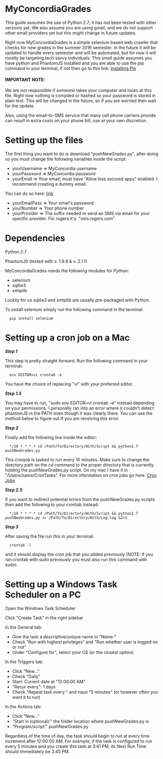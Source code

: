 MyConcordiaGrades
=================

This guide assumes the use of Python 2.7; it has not been tested with other versions yet. We also assume you are using gmail, and we do not support other email providers yet but this might change in future updates.

Right now MyConcordiaGrades is a simple selenium based web crawler that checks for new grades in the summer 2016 semester.
In the future it will be updated to handle every semester and will be automated, but for now it will mostly be targeting 
tech savvy individuals. This small guide assumes you have python and PhantomJS installed and you are able to use the pip command in your terminal, if not then go to this link: [Installing Pip](https://pip.pypa.io/en/stable/installing/)

#### IMPORTANT NOTE: 

We are not responsible if someone takes your computer and looks at this file. Right now nothing is compiled or hashed 
so your password is stored in plain text. This will be changed in the future, so if you are worried then wait for the 
update.

Also, using the email-to-SMS service that many cell phone carriers provide can result in extra costs on your phone bill; use at your own discretion.

Setting up the files
====================

The first thing you want to do is download "pushNewGrades.py", after doing so you must change the following variables inside 
the script:

* yourUsername => MyConcordia username
* yourPassword => MyConcordia password
* yourEmail    => Your email; must have "Allow less secured apps" enabled. I recommend creating a dummy email.

You can do so here: [link](https://www.google.com/settings/security/lesssecureapps)

* yourEmailPass => Your email's password
* yourNumber    => Your phone number
* yourProvider  => The suffix needed to send an SMS via email for your specific provider. For rogers it's: "sms.rogers.com"

Dependencies
============
Python 2.7

PhantomJS (tested with v. 1.9.8 & v. 2.1.1)

MyConcordiaGrades needs the following modules for Python:

* selenium
* sqlite3
* smtplib

Luckily for us sqlite3 and smtplib are usually pre-packaged with Python.

To install selenium simply run the following command in the terminal:

```
  pip install selenium
```

Setting up a cron job on a Mac
==============================

__*Step 1*__

This step is pretty straight forward. Run the following command in your terminal:

```
  env EDITOR=vi crontab -e
```

You have the choice of replacing "vi" with your preferred editor.

__*Step 1.5*__

You may have to run, "sudo env EDITOR=vi crontab -e" instead depending on your permissions. I personally ran into an error 
where it couldn't detect phantomJS in the PATH even though it was clearly there. You can use the method below to figure out if you are receiving this error.

__*Step 2*__

Finally add the following line inside the editor:

```
  */10 * * * * cd /Path/To/Directory/With/Script && python2.7 pushNewGrades.py
```

This cronjob is tasked to run every 10 minutes. Make sure to change the directory path on the cd command to the proper 
directory  that is currently holding the pushNewGrades.py script. On my mac I have it in "/Users/name/CronTasks". For 
more information on cron jobs go here: [Cron Jobs](http://www.adminschoice.com/crontab-quick-reference)

__*Step 2.5*__

If you want to redirect potential errors from the pushNewGrades.py scripts then add the following to your crontab instead:

```
  */10 * * * * cd /Path/To/Directory/With/Script && python2.7 pushNewGrades.py >> /Path/To/Directory/With/Log.log &2>1
```

__*Step 3*__

After saving the file run this in your terminal:

```
  crontab -l
```

and it should display the cron job that you added previously (NOTE: If you ran crontab with sudo previously you must also run this command with sudo).

Setting up a Windows Task Scheduler on a PC
===========================================
Open the Windows Task Scheduler

Click "Create Task" in the right sidebar

In the General tab:

* Give the task a descriptive/unique name in "Name:"
* Check "Run with highest privileges" and "Run whether user is logged on or not"
* Under "Configure for", select your OS (or the closest option)

In the Triggers tab:

* Click "New..."
* Check "Daily"
* Start: Current date at "12:00:00 AM"
* "Recur every": 1 days
* Check "Repeat task every:" and input "5 minutes" (or however often you want it to run)

In the Actions tab:

* Click "New..."
* "Start in (optional):" the folder location where pushNewGrades.py is
* "Program/script:" pushNewGrades.py

Regardless of the time of day, the task should begin to run at every time increment after 12:00:00 AM.
For example, if the task is configured to run every 5 minutes and you create this task at 3:41 PM, its Next Run Time should immediately be 3:45 PM.

